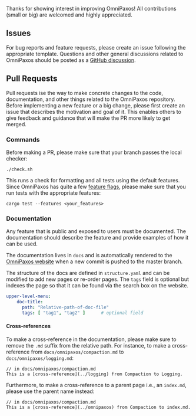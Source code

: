 Thanks for showing interest in improving OmniPaxos! All contributions (small or big) are welcomed and highly appreciated.

## Issues
For bug reports and feature requests, please create an issue following the appropriate template. Questions and other general discussions related to OmniPaxos should be posted as a [GitHub discussion](https://github.com/haraldng/omnipaxos/discussions).

## Pull Requests
Pull requests ise the way to make concrete changes to the code, documentation, and other things related to the OmniPaxos repository. Before implementing a new feature or a big change, please first create an issue that describes the motivation and goal of it. This enables others to give feedback and guidance that will make the PR more likely to get merged.

### Commands
Before making a PR, please make sure that your branch passes the local checker:

```console
./check.sh
```

This runs a check for formatting and all tests using the default features. Since OmniPaxos has quite a few [feature flags](../docs/omnipaxos/features.md), please make sure that you run tests with the appropriate features:

```
cargo test --features <your_features>
```

### Documentation
Any feature that is public and exposed to users must be documented. The documentation should describe the feature and provide examples of how it can be used.

The documentation lives in `docs` and is automatically rendered to the [OmniPaxos website](https://omnipaxos.com/docs/) when a new commit is pushed to the master branch.

The structure of the docs are defined in `structure.yaml` and can be modified to add new pages or re-order pages. The `tags` field is optional but indexes the page so that it can be found via the search box on the website.

```yaml
upper-level-menu:
    doc-title:
      path: "Relative-path-of-doc-file"
      tags: [ "tag1", "tag2" ]	    # optional field
```

#### Cross-references
To make a cross-reference in the documentation, please make sure to remove the ``.md`` suffix from the relative path. For instance, to make a cross-reference from `docs/omnipaxos/compaction.md` to `docs/omnipaxos/logging.md`:

```
// in docs/omnipaxos/compaction.md
This is a [cross-reference](../logging) from Compaction to Logging.
```

Furthermore, to make a cross-reference to a parent page i.e., an ``index.md``, please use the parent name instead:
```
// in docs/omnipaxos/compaction.md
This is a [cross-reference](../omnipaxos) from Compaction to index.md.
```

